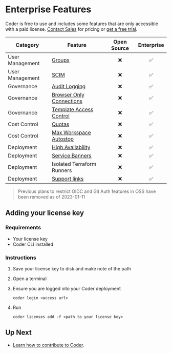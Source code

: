 # Enterprise Features

Coder is free to use and includes some features that are only accessible with a paid license.
[Contact Sales](https://coder.com/contact) for pricing or [get a free
trial](https://coder.com/trial).

| Category        | Feature                                                                   | Open Source | Enterprise |
| --------------- | ------------------------------------------------------------------------- | :---------: | :--------: |
| User Management | [Groups](./admin/groups.md)                                               |     ❌      |     ✅     |
| User Management | [SCIM](./admin/auth.md#scim)                                              |     ❌      |     ✅     |
| Governance      | [Audit Logging](./admin/audit-logs.md)                                    |     ❌      |     ✅     |
| Governance      | [Browser Only Connections](./networking.md#browser-only-connections)      |     ❌      |     ✅     |
| Governance      | [Template Access Control](./admin/rbac.md)                                |     ❌      |     ✅     |
| Cost Control    | [Quotas](./admin/quotas.md)                                               |     ❌      |     ✅     |
| Cost Control    | [Max Workspace Autostop](./templates.md#configure-max-workspace-autostop) |     ❌      |     ✅     |
| Deployment      | [High Availability](./admin/high-availability.md)                         |     ❌      |     ✅     |
| Deployment      | [Service Banners](./admin/service-banners.md)                             |     ❌      |     ✅     |
| Deployment      | Isolated Terraform Runners                                                |     ❌      |     ✅     |
| Deployment      | [Support links](./admin/support-links.md)                                 |     ❌      |     ✅     |

> Previous plans to restrict OIDC and Git Auth features in OSS have been removed
> as of 2023-01-11

## Adding your license key

### Requirements

- Your license key
- Coder CLI installed

### Instructions

1. Save your license key to disk and make note of the path
2. Open a terminal
3. Ensure you are logged into your Coder deployment

   `coder login <access url>`

4. Run

   `coder licenses add -f <path to your license key>`

## Up Next

- [Learn how to contribute to Coder](./CONTRIBUTING.md).
